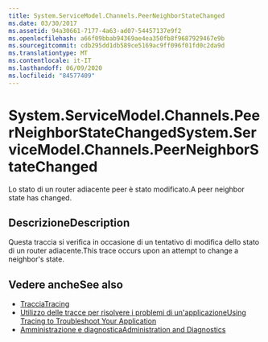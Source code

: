 ```yaml
---
title: System.ServiceModel.Channels.PeerNeighborStateChanged
ms.date: 03/30/2017
ms.assetid: 94a30661-7177-4a63-ad07-54457137e9f2
ms.openlocfilehash: a66f09bbab94369ae4ea350fb8f9687929467e9b
ms.sourcegitcommit: cdb295dd1db589ce5169ac9ff096f01fd0c2da9d
ms.translationtype: MT
ms.contentlocale: it-IT
ms.lasthandoff: 06/09/2020
ms.locfileid: "84577409"
---
```

# <a name="systemservicemodelchannelspeerneighborstatechanged"></a><span data-ttu-id="0a995-102">System.ServiceModel.Channels.PeerNeighborStateChanged</span><span class="sxs-lookup"><span data-stu-id="0a995-102">System.ServiceModel.Channels.PeerNeighborStateChanged</span></span>
<span data-ttu-id="0a995-103">Lo stato di un router adiacente peer è stato modificato.</span><span class="sxs-lookup"><span data-stu-id="0a995-103">A peer neighbor state has changed.</span></span>  
  
## <a name="description"></a><span data-ttu-id="0a995-104">Descrizione</span><span class="sxs-lookup"><span data-stu-id="0a995-104">Description</span></span>  
 <span data-ttu-id="0a995-105">Questa traccia si verifica in occasione di un tentativo di modifica dello stato di un router adiacente.</span><span class="sxs-lookup"><span data-stu-id="0a995-105">This trace occurs upon an attempt to change a neighbor's state.</span></span>  
  
## <a name="see-also"></a><span data-ttu-id="0a995-106">Vedere anche</span><span class="sxs-lookup"><span data-stu-id="0a995-106">See also</span></span>

- [<span data-ttu-id="0a995-107">Traccia</span><span class="sxs-lookup"><span data-stu-id="0a995-107">Tracing</span></span>](index.md)
- [<span data-ttu-id="0a995-108">Utilizzo delle tracce per risolvere i problemi di un'applicazione</span><span class="sxs-lookup"><span data-stu-id="0a995-108">Using Tracing to Troubleshoot Your Application</span></span>](using-tracing-to-troubleshoot-your-application.md)
- [<span data-ttu-id="0a995-109">Amministrazione e diagnostica</span><span class="sxs-lookup"><span data-stu-id="0a995-109">Administration and Diagnostics</span></span>](../index.md)
